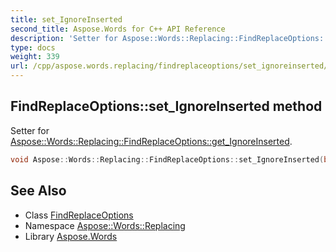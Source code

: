 ```yaml
---
title: set_IgnoreInserted
second_title: Aspose.Words for C++ API Reference
description: 'Setter for Aspose::Words::Replacing::FindReplaceOptions::get_IgnoreInserted.'
type: docs
weight: 339
url: /cpp/aspose.words.replacing/findreplaceoptions/set_ignoreinserted/
---
```

## FindReplaceOptions::set_IgnoreInserted method


Setter for [Aspose::Words::Replacing::FindReplaceOptions::get_IgnoreInserted](../get_ignoreinserted/).

```cpp
void Aspose::Words::Replacing::FindReplaceOptions::set_IgnoreInserted(bool value)
```

## See Also

* Class [FindReplaceOptions](../)
* Namespace [Aspose::Words::Replacing](../../)
* Library [Aspose.Words](../../../)
